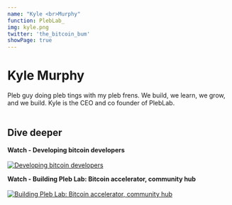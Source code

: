 ```yaml
---
name: "Kyle <br>Murphy"
function: PlebLab_
img: kyle.png
twitter: 'the_bitcoin_bum'
showPage: true
---
```


# Kyle Murphy
 
Pleb guy doing pleb tings with my pleb frens. We build, we learn, we grow, and we build. Kyle is the CEO and co founder of PlebLab.
<br><br>

## Dive deeper


<div class="grid grid-cols-2 gap-5">
<div class="p-3 my-2">

**Watch - Developing bitcoin developers**  <br><br>
[![Developing bitcoin developers](/content/kyle1.png)](https://www.youtube.com/watch?v=TnUduSmufQM/)
</div>

<div class="p-3 my-2">

**Watch - Building Pleb Lab: Bitcoin accelerator, community hub**  <br><br>
[![Building Pleb Lab: Bitcoin accelerator, community hub](/content/kyle2.png)](https://youtu.be/oZZh-gThE9w/)
</div>

</div>

<br>




